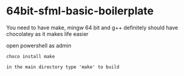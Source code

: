 # 64bit-sfml-basic-boilerplate

You need to have make, mingw 64 bit and g++ 
definitely should have chocolatey as it makes life easier 

open powershell as admin
```choco install mingw
choco install make

in the main directory type 'make' to build
